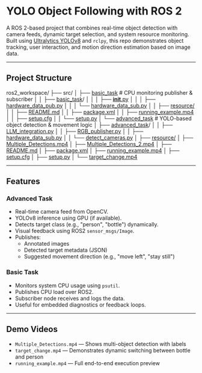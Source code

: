 # YOLO Object Following with ROS 2

A ROS 2-based project that combines real-time object detection with camera feeds, dynamic target selection, and system resource monitoring.  
Built using [Ultralytics YOLOv8](https://github.com/ultralytics/ultralytics) and `rclpy`, this repo demonstrates object tracking, user interaction, and motion direction estimation based on image data.

---

## Project Structure

ros2_workspace/
├── src/
│   ├── [basic_task](src/basic_task)                     # CPU monitoring publisher & subscriber
│   │   ├── [basic_task](src/basic_task/basic_task)/
│   │   │   ├── [__init__.py](src/basic_task/basic_task/__init__.py)
│   │   │   ├── [hardware_data_pub.py](src/basic_task/basic_task/hardware_data_pub.py)
│   │   │   └── [hardware_data_sub.py](src/basic_task/basic_task/hardware_data_sub.py)
│   │   ├── [resource/](src/basic_task/resource/)
│   │   ├── [README.md](src/basic_task/README.md)
│   │   ├── [package.xml](src/basic_task/package.xml)
│   │   ├── [running_example.mp4](src/basic_task/running_example.mp4)
│   │   ├── [setup.cfg](src/basic_task/setup.cfg)
│   │   └── [setup.py](src/basic_task/setup.py)
│   └── [advanced_task](src/advanced_task)               # YOLO-based object detection & movement logic
│       ├── [advanced_task](src/advanced_task/advanced_task)/
│       │   ├── [LLM_integration.py](src/advanced_task/advanced_task/LLM_integration.py)
│       │   ├── [RGB_publisher.py](src/advanced_task/advanced_task/RGB_publisher.py)
│       │   ├── [hardware_data_sub.py](src/advanced_task/advanced_task/hardware_data_sub.py)
│       │   └── [detect_cameras.py](src/advanced_task/advanced_task/detect_cameras.py)
│       ├── [resource/](src/advanced_task/resource/)
│       ├── [Multiple_Detections.mp4](src/advanced_task/Multiple_Detections.mp4)
│       ├── [Multiple_Detections_2.mp4](src/advanced_task/Multiple_Detections_2.mp4)
│       ├── [README.md](src/advanced_task/README.md)
│       ├── [package.xml](src/advanced_task/package.xml)
│       ├── [running_example.mp4](src/advanced_task/running_example.mp4)
│       ├── [setup.cfg](src/advanced_task/setup.cfg)
│       ├── [setup.py](src/advanced_task/setup.py)
│       └── [target_change.mp4](src/advanced_task/target_change.mp4)

---

##  Features

###  Advanced Task
- Real-time camera feed from OpenCV.
- YOLOv8 inference using GPU (if available).
- Detects target class (e.g., "person", "bottle") dynamically.
- Visual feedback using ROS2 `sensor_msgs/Image`.
- Publishes:
  - Annotated images
  - Detected target metadata (JSON)
  - Suggested movement direction (e.g., "move left", "stay still")

###  Basic Task
- Monitors system CPU usage using `psutil`.
- Publishes CPU load over ROS2.
- Subscriber node receives and logs the data.
- Useful for embedded diagnostics or feedback loops.

---

##  Demo Videos

- `Multiple_Detections.mp4` — Shows multi-object detection with labels  
- `target_change.mp4` — Demonstrates dynamic switching between bottle and person  
- `running_example.mp4` — Full end-to-end execution preview  
